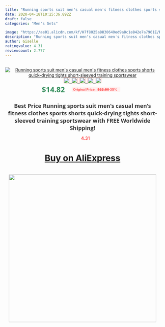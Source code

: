 ```yaml
---
title: "Running sports suit men's casual men's fitness clothes sports shorts quick-drying tights short-sleeved training sportswear"
date: 2020-04-18T10:25:36.892Z
draft: false
categories: "Men's Sets"

image: "https://ae01.alicdn.com/kf/H7f8025a8830640ed9a8c1e842e7a7961E/Running-sports-suit-men-s-casual-men-s-fitness-clothes-sports-shorts-quick-drying-tights-short.jpg"
description: "Running sports suit men's casual men's fitness clothes sports shorts quick-drying tights short-sleeved training sportswear"
author: Giselle
ratingvalue: 4.31
reviewcount: 2.777
---
```

<br>
<div style="text-align: center;">
<a href="https://s.click.aliexpress.com/e/_9IDkLj" target="_blank" rel="nofollow noopener noreferrer"><img alt="Running sports suit men's casual men's fitness clothes sports shorts quick-drying tights short-sleeved training sportswear" class="magnifier-image" src="https://ae01.alicdn.com/kf/H7f8025a8830640ed9a8c1e842e7a7961E/Running-sports-suit-men-s-casual-men-s-fitness-clothes-sports-shorts-quick-drying-tights-short.jpg_640x640.jpg">
<br>
<img style="border:1px solid salmon" src="https://ae01.alicdn.com/kf/H7f8025a8830640ed9a8c1e842e7a7961E/Running-sports-suit-men-s-casual-men-s-fitness-clothes-sports-shorts-quick-drying-tights-short.jpg_120x120.jpg">&nbsp;&nbsp;<img style="border:1px solid salmon" src="https://ae01.alicdn.com/kf/H8316a9dec5524bc58532da595765fa01W/Running-sports-suit-men-s-casual-men-s-fitness-clothes-sports-shorts-quick-drying-tights-short.jpg_120x120.jpg">&nbsp;&nbsp;<img style="border:1px solid salmon" src="https://ae01.alicdn.com/kf/H19b11129132446dd9228b69ca8c8f0f9R/Running-sports-suit-men-s-casual-men-s-fitness-clothes-sports-shorts-quick-drying-tights-short.jpg_120x120.jpg">&nbsp;&nbsp;<img style="border:1px solid salmon" src="https://ae01.alicdn.com/kf/Ha68ea33448874291b9db5c6f344a3efd8/Running-sports-suit-men-s-casual-men-s-fitness-clothes-sports-shorts-quick-drying-tights-short.jpg_120x120.jpg">&nbsp;&nbsp;<img style="border:1px solid salmon" src="https://ae01.alicdn.com/kf/Hedce456cd517466b808e19dfcd16db3ap/Running-sports-suit-men-s-casual-men-s-fitness-clothes-sports-shorts-quick-drying-tights-short.jpg_120x120.jpg"></a></div><br0>
<div style="text-align: center;"><span style="background-color: white; border: 0px; box-sizing: border-box; color: seagreen; display: inline-block; font-family: &quot;open sans&quot; , &quot;arial&quot; , &quot;helvetica&quot; , sans-serif , &quot;heiti&quot;; font-size: 24px; font-stretch: inherit; font-weight: 700; line-height: inherit; margin: 0px 10px 0px 0px; padding: 0px; vertical-align: middle;">$14.82 </span>
<span style="background: rgb(255 , 241 , 241); border-radius: 3px; border: 0px; box-sizing: border-box; color: #ff4747; display: inline-block; font-family: inherit; font-size: 12px; font-stretch: inherit; font-style: inherit; font-variant: inherit; font-weight: 600; line-height: inherit; margin: 0px; padding: 2px 5px; transform: scale(0.9); vertical-align: middle;">Original Price : <b style="text-decoration: line-through;">$22.80 </b> 35%&nbsp;&nbsp;</span></div>
<h1 style="color: #333333; display: inline-block; font-family: &quot;open sans&quot; , &quot;arial&quot; , &quot;helvetica&quot; , sans-serif , &quot;heiti&quot;; font-size: 18px; font-stretch: inherit; font-weight: 700; text-align: center;">Best Price Running sports suit men's casual men's fitness clothes sports shorts quick-drying tights short-sleeved training sportswear with FREE Worldwide Shipping!</h1>
<div style="color: #ff4747; text-align: center;">
<img src="https://4.bp.blogspot.com/-M0ZcTcb-5uY/XleCXlxnR4I/AAAAAAAAAEc/OrjgMkXV1oMQFaCRZj5HQwOCBcu3w1FegCPcBGAYYCw/s1600/star.png" style="height: 15px;">&nbsp;<b>4.31</b></div>
<div class="button_cont" align="center"><a class="buynow_a" href="https://s.click.aliexpress.com/e/_9IDkLj" target="_blank" rel="nofollow noopener noreferrer"><H1>Buy on AliExpress</H1></a></div><br>
<div class="separator" style="clear: both; text-align: center;">
<img src="https://lh3.googleusercontent.com/-pTy5HemUv9M/XlePHvY0dAI/AAAAAAAAAE4/0nX5iRUoIWY8eMW9Dpxeirr157OZliDIgCLcBGAsYHQ/s1600/badge.gif" width="480">
</div>
